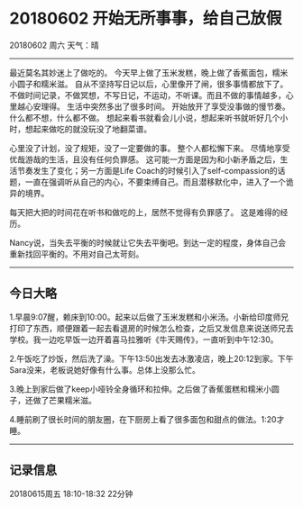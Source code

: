 # 20180602  开始无所事事，给自己放假
20180602  周六   天气：晴
***
最近莫名其妙迷上了做吃的。
今天早上做了玉米发糕，晚上做了香蕉面包，糯米小圆子和糯米滋。
自从不坚持写日记以后，心里像开了闸，很多事情都放下了。
不做时间记录，不做冥想，不写日记，不运动，不听课。而且不做的事情越多，心里越心安理得。
生活中突然多出了很多时间。
开始放开了享受没事做的慢节奏。
什么都不想，什么都不做。
想起来看书就看会儿小说，想起来听书就听好几个小时，想起来做吃的就没玩没了地翻菜谱。

心里没了计划，没了规矩，没了一定要做的事。
整个人都松懈下来。
尽情地享受优哉游哉的生活，且没有任何负罪感。
这可能一方面是因为和小新矛盾之后，生活节奏发生了变化；另一方面是Life Coach的时候引入了self-compassion的话题，一直在强调听从自己的内心，不要束缚自己。而且潜移默化中，进入了一个诡异的境界。

每天把大把的时间花在听书和做吃的上，居然不觉得有负罪感了。
这是难得的经历。

Nancy说，当失去平衡的时候就让它失去平衡吧。到达一定的程度，身体自己会重新找回平衡的。不用对自己太苛刻。
***
## 今日大略
1.早晨9:07醒，赖床到10:00。起来以后做了玉米发糕和小米汤。小新给印度师兄打印了东西，顺便跟着一起去看退房的时候怎么检查，之后又发信息来说送师兄去学校。我一边吃早饭一边开着喜马拉雅听《牛天赐传》，一直听到中午12:30。

2.午饭吃了炒饭，然后洗了澡。下午13:50出发去冰激凌店，晚上20:12到家。下午Sara没来，老板说她好像有什么事。总体上没那么忙。

3.晚上到家后做了keep小哑铃全身循环和拉伸。之后做了香蕉蛋糕和糯米小圆子，还做了芒果糯米滋。

4.睡前刷了很长时间的朋友圈，在下厨房上看了很多面包和甜点的做法。1:20才睡。

***
## 记录信息
20180615周五  18:10-18:32   22分钟
